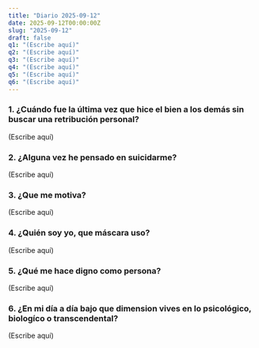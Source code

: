 ```yaml
---
title: "Diario 2025-09-12"
date: 2025-09-12T00:00:00Z
slug: "2025-09-12"
draft: false
q1: "(Escribe aquí)"
q2: "(Escribe aquí)"
q3: "(Escribe aquí)"
q4: "(Escribe aquí)"
q5: "(Escribe aquí)"
q6: "(Escribe aquí)"
---
```

### 1. ¿Cuándo fue la última vez que hice el bien a los demás sin buscar una retribución personal?
(Escribe aquí)

### 2. ¿Alguna vez he pensado en suicidarme?
(Escribe aquí)

### 3. ¿Que me motiva?
(Escribe aquí)

### 4. ¿Quién soy yo, que máscara uso?
(Escribe aquí)

### 5. ¿Qué me hace digno como persona?
(Escribe aquí)

### 6. ¿En mi día a día bajo que dimension vives en lo psicológico, biologíco o transcendental?
(Escribe aquí)